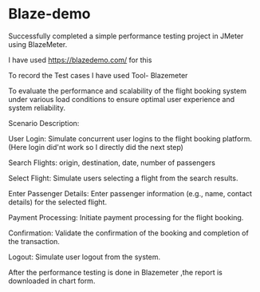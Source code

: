 # Blaze-demo

Successfully completed a simple performance testing project in JMeter using BlazeMeter.

I have used https://blazedemo.com/ for this 

To record the Test cases  I have used Tool- Blazemeter 

To evaluate the performance and scalability of the flight booking system under various load conditions to ensure optimal user experience and system reliability.

Scenario Description:

User Login: Simulate concurrent user logins to the flight booking platform. (Here login did'nt work so I directly did the next step) 

Search Flights:  origin, destination, date, number of passengers 

Select Flight: Simulate users selecting a flight from the search results.

Enter Passenger Details: Enter passenger information (e.g., name, contact details) for the selected flight.

Payment Processing: Initiate payment processing for the flight booking.

Confirmation: Validate the confirmation of the booking and completion of the transaction.

Logout: Simulate user logout from the system.

After the performance testing is done in Blazemeter ,the report is downloaded in chart form.
